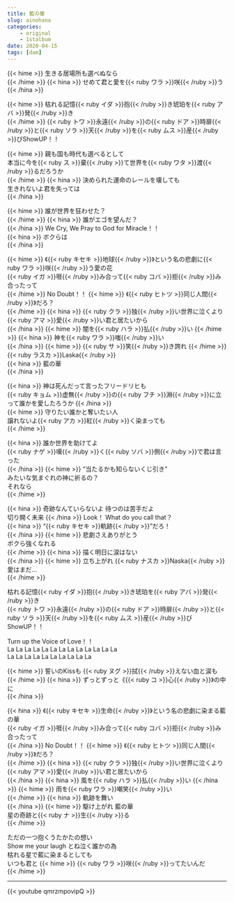 ```yaml
---
title: 藍の華
slug: ainohana
categories:
    - original
    - 1stalbum
date: 2020-04-15
tags: [dam]
---
```


{{< hime >}}
生きる居場所も選べぬなら  
{{< /hime >}}
{{< hina >}}
せめて君と愛を{{< ruby ワラ >}}咲{{< /ruby >}}う  
{{< /hina >}}

{{< hime >}}
枯れる記憶{{< ruby イダ >}}抱{{< /ruby >}}き琥珀を{{< ruby アバ >}}発{{< /ruby >}}き  
{{< /hime >}}
{{< ruby トワ >}}永遠{{< /ruby >}}の{{< ruby ドア >}}時扉{{< /ruby >}}と{{< ruby ソラ >}}天{{< /ruby >}}を{{< ruby ムス >}}産{{< /ruby >}}びShowUP！！  

{{< hime >}}
親も国も時代も選べるとして  
本当に今を{{< ruby ス >}}棄{{< /ruby >}}て世界を{{< ruby ワタ >}}渡{{< /ruby >}}るだろうか  
{{< /hime >}}
{{< hina >}}
決められた運命のレールを壊しても  
生きれないよ君を失っては  
{{< /hina >}}

{{< hime >}}
誰が世界を狂わせた？  
{{< /hime >}}
{{< hina >}}
誰がエゴを望んだ？  
{{< /hina >}}
We Cry, We Pray to God for Miracle！！  
{{< hina >}}
ボクらは  
{{< /hina >}}

{{< hime >}}
《{{< ruby キセキ >}}地球{{< /ruby >}}》という名の悲劇に{{< ruby ワラ >}}咲{{< /ruby >}}う愛の花  
{{< ruby イガ >}}啀{{< /ruby >}}み合って{{< ruby コバ >}}拒{{< /ruby >}}み合ったって  
{{< /hime >}}
No Doubt！！ 
{{< hime  >}}
《{{< ruby ヒトツ >}}同じ人間{{< /ruby >}}》だろ？  
{{< /hime >}}
{{< hina >}}
{{< ruby クラ >}}独{{< /ruby >}}い世界に泣くより  
{{< ruby アマ >}}愛{{< /ruby >}}い君と居たいから  
{{< /hina >}}
{{< hime >}}
闇を{{< ruby ハラ >}}払{{< /ruby >}}い 
{{< /hime >}}
{{< hina >}}
神を{{< ruby ワラ >}}嗤{{< /ruby >}}い  
{{< /hina >}}
{{< hime >}}
{{< ruby サ >}}笑{{< /ruby >}}き誇れ 
{{< /hime >}}
{{< ruby ラスカ >}}Laska{{< /ruby >}}  
{{< hina >}}
藍の華  
{{< /hina >}}

{{< hina >}}
神は死んだって言ったフリードリヒも  
{{< ruby キョム >}}虚無{{< /ruby >}}の{{< ruby フチ >}}淵{{< /ruby >}}に立って誰かを愛したろうか
{{< /hina >}}  
{{< hime >}}
守りたい誰かと奪いたい人  
譲れないよ{{< ruby アカ >}}紅{{< /ruby >}}く染まっても  
{{< /hime >}}

{{< hina >}}
誰か世界を助けてよ  
{{< ruby ナゲ >}}嘆{{< /ruby >}}く{{< ruby ソバ >}}側{{< /ruby >}}で君は言った  
{{< /hina >}}
{{< hime >}}
“当たるかも知らないくじ引き”  
みたいな気まぐれの神に祈るの？  
それなら  
{{< /hime >}}

{{< hina >}}
奇跡なんていらないよ 待つのは苦手だよ  
切り開く未来 
{{< /hina >}}
Look！ What do you call that？  
{{< hina >}}
“{{< ruby キセキ >}}軌跡{{< /ruby >}}”だろ！  
{{< /hina >}}
{{< hime >}}
悲劇さえありがとう  
ボクら強くなれる  
{{< /hime >}}
{{< hina >}}
描く明日に涙はない  
{{< /hina >}}
{{< hime >}}
立ち上がれ {{< ruby ナスカ >}}Naska{{< /ruby >}}  
愛はまだ…  
{{< /hime >}}

枯れる記憶{{< ruby イダ >}}抱{{< /ruby >}}き琥珀を{{< ruby アバ >}}発{{< /ruby >}}き  
{{< ruby トワ >}}永遠{{< /ruby >}}の{{< ruby ドア >}}時扉{{< /ruby >}}と{{< ruby ソラ >}}天{{< /ruby >}}を{{< ruby ムス >}}産{{< /ruby >}}びShowUP！！  

Turn up the Voice of Love！！  
La La La La La La La La La La La La La  
La La La La La La La La La La  

{{< hime >}}
誓いのKissも {{< ruby ヌグ >}}拭{{< /ruby >}}えない血と涙も  
{{< /hime >}}
{{< hina >}}
ずっとずっと《{{< ruby コ >}}心{{< /ruby >}}》の中に  
{{< /hina >}}

{{< hina >}}
《{{< ruby キセキ >}}生命{{< /ruby >}}》という名の悲劇に染まる藍の華  
{{< ruby イガ >}}啀{{< /ruby >}}み合って{{< ruby コバ >}}拒{{< /ruby >}}み合ったって  
{{< /hina >}}
No Doubt！！ 
{{< hime >}}
《{{< ruby ヒトツ >}}同じ人間{{< /ruby >}}》だろ？  
{{< /hime >}}
{{< hina >}}
{{< ruby クラ >}}独{{< /ruby >}}い世界に泣くより  
{{< ruby アマ >}}愛{{< /ruby >}}い君と居たいから  
{{< /hina >}}
{{< hina >}}
風を{{< ruby ハラ >}}払{{< /ruby >}}い 
{{< /hina >}}
{{< hime >}}
雨を{{< ruby ワラ >}}嘲笑{{< /ruby >}}い  
{{< /hime >}}
{{< hina >}}
軌跡を舞い  
{{< /hina >}}
{{< hime >}}
駆け上がれ 藍の華  
星の奇跡と{{< ruby ナ >}}生{{< /ruby >}}る  
{{< /hime >}}

ただの一つ抱くうたかたの想い  
Show me your laugh とね泣く誰かの為  
枯れる星で藍に染まるとしても  
いつも君と
{{< hime >}}
{{< ruby ワラ >}}咲{{< /ruby >}}ってたいんだ  
{{< /hime >}}

---

{{< youtube qmrzmpovipQ >}}